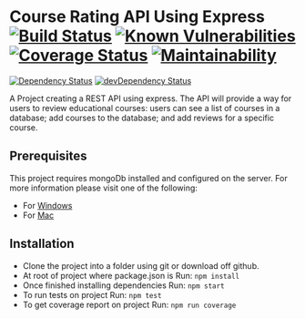 # Course Rating API Using Express [![Build Status](https://travis-ci.org/Jrschellenberg/CourseRatingAPIUsingExpress.svg?branch=master)](https://travis-ci.org/Jrschellenberg/CourseRatingAPIUsingExpress) [![Known Vulnerabilities](https://snyk.io/test/github/Jrschellenberg/CourseRatingAPIUsingExpress/badge.svg)](https://snyk.io/test/github/Jrschellenberg}/CourseRatingAPIUsingExpress) [![Coverage Status](https://coveralls.io/repos/github/Jrschellenberg/CourseRatingAPIUsingExpress/badge.svg?branch=master)](https://coveralls.io/github/Jrschellenberg/CourseRatingAPIUsingExpress?branch=master) [![Maintainability](https://api.codeclimate.com/v1/badges/a99a88d28ad37a79dbf6/maintainability)](https://codeclimate.com/github/codeclimate/codeclimate/maintainability)
[![Dependency Status](https://david-dm.org/Jrschellenberg/CourseRatingAPIUsingExpress.svg)](https://david-dm.org/Jrschellenberg/CourseRatingAPIUsingExpress) [![devDependency Status](https://david-dm.org/Jrschellenberg/CourseRatingAPIUsingExpress/dev-status.svg)](https://david-dm.org/Jrschellenberg/CourseRatingAPIUsingExpress#info=devDependencies)

A Project creating a REST API using express. The API will provide a way for users to review educational courses: users can see a list of courses in a database; add courses to the database; and add reviews for a specific course.

## Prerequisites
This project requires mongoDb installed and configured on the server. For more information please visit one of the following:
-  For [Windows](http://treehouse.github.io/installation-guides/windows/mongo-windows.html)
-  For [Mac](http://treehouse.github.io/installation-guides/mac/mongo-mac.html)

## Installation
- Clone the project into a folder using git or download off github.
- At root of project where package.json is Run: `npm install`
- Once finished installing dependencies Run: `npm start`
- To run tests on project Run: `npm test`
- To get coverage report on project Run: `npm run coverage`


